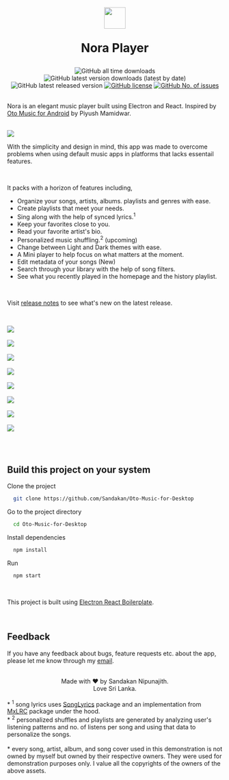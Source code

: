  <h1 align="center">
   <img class="logo" src="assets/images/png/logo_light_mode.png" width="50px">
   <p>Nora Player</p>
 </h1>
 <div align="center">
  <img alt="GitHub all time downloads" src="https://img.shields.io/github/downloads/Sandakan/Oto-Music-for-Desktop/total?label=all%20time%20downloads&style=for-the-badge">
  <img alt="GitHub latest version downloads (latest by date)" src="https://img.shields.io/github/downloads/Sandakan/Oto-Music-for-Desktop/v1.0.0-stable/total?style=for-the-badge">
  <img alt="GitHub latest released version" src="https://img.shields.io/github/package-json/v/Sandakan/Oto-Music-for-Desktop?color=blue&label=latest%20version&style=for-the-badge">
  <a href="https://github.com/Sandakan/Oto-Music-for-Desktop/blob/master/LICENSE">
  <img alt="GitHub license" src="https://img.shields.io/github/license/Sandakan/Oto-Music-for-Desktop?style=for-the-badge"></a>
  <a href="https://github.com/Sandakan/Oto-Music-for-Desktop/issues">
  <img alt="GitHub No. of issues" src="https://img.shields.io/github/issues/Sandakan/Oto-Music-for-Desktop?style=for-the-badge"></a>
 </div>

 <br/>

<p>
   Nora is an elegant music player built using Electron and React. Inspired by <a href="https://play.google.com/store/apps/details?id=com.piyush.music&gl=us">Oto Music for Android</a> by Piyush Mamidwar.
</p>

<br/>

<img src="assets/other/artwork 0.png">

<br/>

<p>With the simplicity and design in mind, this app was made to overcome problems when using default music apps in platforms that lacks essentail features.</p>

<br>

<p>
   It packs with a horizon of features including,
   <ul>
      <li>Organize your songs, artists, albums. playlists and genres with ease.</li>
      <li>Create playlists that meet your needs.</li>
      <li>Sing along with the help of synced lyrics.<sup>1</sup></li>
      <li>Keep your favorites close to you.</li>
      <li>Read your favorite artist's bio.</li>
      <li>Personalized music shuffling.<sup>2</sup> (upcoming)</li>
      <li>Change between Light and Dark themes with ease.</li>
      <li>A Mini player to help focus on what matters at the moment.</li>
      <li>Edit metadata of your songs (New)</li>
      <li>Search through your library with the help of song filters.</li>
      <li>See what you recently played in the homepage and the history playlist.</li>
   </ul>
</p>

<br>

<p>Visit <a href="/changelog.md">release notes</a> to see what's new on the latest release.</p>

<br>

<img src="assets/other/artwork 1.png"><br><br>
<img src="assets/other/artwork 2.png"><br><br>
<img src="assets/other/artwork 3.png"><br><br>
<img src="assets/other/artwork 4.png"><br><br>
<img src="assets/other/artwork 5.png"><br><br>
<img src="assets/other/artwork 6.png"><br><br>
<img src="assets/other/artwork 7.png"><br><br>
<img src="assets/other/artwork 8.png"><br><br>

<br/>

## Build this project on your system

Clone the project

```bash
  git clone https://github.com/Sandakan/Oto-Music-for-Desktop
```

Go to the project directory

```bash
  cd Oto-Music-for-Desktop
```

Install dependencies

```bash
  npm install
```

Run

```bash
  npm start
```

<br>

<span>This project is built using <a href="https://github.com/electron-react-boilerplate/electron-react-boilerplate">Electron React Boilerplate</a>.</span>

<br>

## Feedback

<p>If you have any feedback about bugs, feature requests etc. about the app, please let me know through my <a href="mailto:sandakannipunajith@gmail.com">email</a>.</p>

<br>

<footer>
 <center>
   <div>
     Made with <span class="heart">&#10084;</span> by Sandakan Nipunajith.
    <br>
    Love Sri Lanka.
   </div>
 </center>

<br>

<div class="footnotes">* <sup>1</sup> song lyrics uses <a href="https://www.npmjs.com/package/songlyrics">SongLyrics</a> package and an implementation from <a href="https://github.com/fashni/MxLRC">MxLRC</a> package under the hood.</div>

<div class="footnotes">* <sup>2</sup> personalized shuffles and playlists are generated by analyzing user's listening patterns and no. of listens per song and using that data to personalize the songs.</div>

<br/>

<div class="footnotes">* every song, artist, album, and song cover used in this demonstration is not owned by myself but owned by their respective owners. They were used for demonstration purposes only. I value all the copyrights of the owners of the above assets.</div>

</footer>
